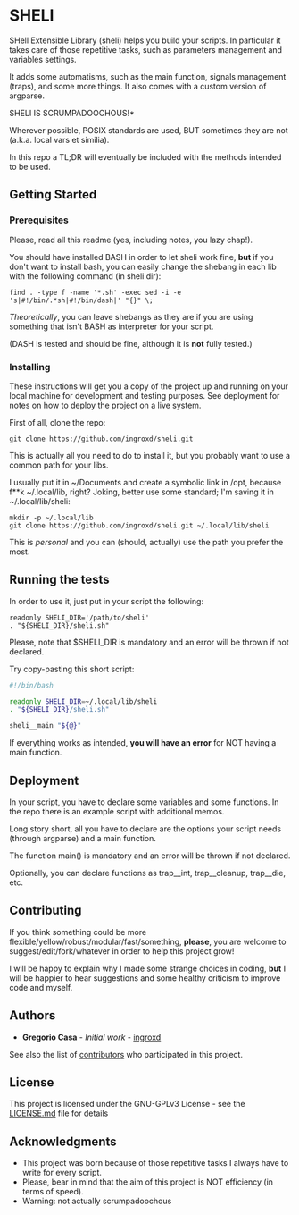 # SHELI

SHell Extensible Library (sheli) helps you build your scripts.
In particular it takes care of those repetitive tasks, such as parameters management and variables settings.

It adds some automatisms, such as the main function, signals management (traps), and some more things.
It also comes with a custom version of argparse.

SHELI IS SCRUMPADOOCHOUS!\*

Wherever possible, POSIX standards are used, BUT sometimes they are not (a.k.a. local vars et similia).

In this repo a TL;DR will eventually be included with the methods intended to be used.

## Getting Started

### Prerequisites

Please, read all this readme (yes, including notes, you lazy chap!).

You should have installed BASH in order to let sheli work fine, **but** if you don't want to install bash, you can easily change the shebang in each lib with the following command (in sheli dir):
```shell
find . -type f -name '*.sh' -exec sed -i -e 's|#!/bin/.*sh|#!/bin/dash|' "{}" \;
```
*Theoretically*, you can leave shebangs as they are if you are using something that isn't BASH as interpreter for your script.

(DASH is tested and should be fine, although it is **not** fully tested.)

### Installing

These instructions will get you a copy of the project up and running on your local machine for development and testing purposes. See deployment for notes on how to deploy the project on a live system.

First of all, clone the repo:

```shell
git clone https://github.com/ingroxd/sheli.git
```

This is actually all you need to do to install it, but you probably want to use a common path for your libs.

I usually put it in ~/Documents and create a symbolic link in /opt, because f\*\*k ~/.local/lib, right?
Joking, better use some standard; I'm saving it in ~/.local/lib/sheli:

```shell
mkdir -p ~/.local/lib
git clone https://github.com/ingroxd/sheli.git ~/.local/lib/sheli
```

This is *personal* and you can (should, actually) use the path you prefer the most.

## Running the tests

In order to use it, just put in your script the following:
```shell
readonly SHELI_DIR='/path/to/sheli'
. "${SHELI_DIR}/sheli.sh"
```

Please, note that $SHELI\_DIR is mandatory and an error will be thrown if not declared.

Try copy-pasting this short script:
```bash
#!/bin/bash

readonly SHELI_DIR=~/.local/lib/sheli
. "${SHELI_DIR}/sheli.sh"

sheli__main "${@}"
```

If everything works as intended, **you will have an error** for NOT having a main function.

## Deployment

In your script, you have to declare some variables and some functions.
In the repo there is an example script with additional memos.

Long story short, all you have to declare are the options your script needs (through argparse) and a main function.

The function main() is mandatory and an error will be thrown if not declared.

Optionally, you can declare functions as trap\_\_int, trap\_\_cleanup, trap\_\_die, etc.

## Contributing

If you think something could be more flexible/yellow/robust/modular/fast/something, **please**, you are welcome to suggest/edit/fork/whatever in order to help this project grow!

I will be happy to explain why I made some strange choices in coding, **but** I will be happier to hear suggestions and some healthy criticism to improve code and myself.

## Authors

* **Gregorio Casa** - *Initial work* - [ingroxd](https://github.com/ingroxd)

See also the list of [contributors](https://github.com/ingroxd/sheli/contributors) who participated in this project.

## License

This project is licensed under the GNU-GPLv3 License - see the [LICENSE.md](LICENSE.md) file for details

## Acknowledgments

* This project was born because of those repetitive tasks I always have to write for every script.
* Please, bear in mind that the aim of this project is NOT efficiency (in terms of speed).
* Warning: not actually scrumpadoochous

